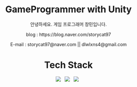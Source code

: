 <h1 align="center" >GameProgrammer with Unity</h1>
<p align="center">안녕하세요. 게임 프로그래머 창민입니다.
<p align="center">blog : https://blog.naver.com/storycat97
<p align="center">E-mail : storycat97@naver.com || dlwlxns4@gmail.com

 
<p align="center"><h1 align="center">Tech Stack</h1> </p>
<p align="center">
<img src="https://img.shields.io/badge/Unity-E34F26?style=flat-square&logo=unity&logoColor=white"/></a> &nbsp
<img src="https://img.shields.io/badge/CSharp-F7DF1E?style=flat-square&logo=csharp&logoColor=white"/></a> &nbsp 
<img src="https://img.shields.io/badge/C++-4479A1?style=flat-square&logo=c%2B%2B&logoColor=white"/></a> &nbsp 
<br>


<!--
**dlwlxns4/dlwlxns4** is a ✨ _special_ ✨ repository because its `README.md` (this file) appears on your GitHub profile.

Here are some ideas to get you started:

- 🔭 I’m currently working on ...
- 🌱 I’m currently learning ...
- 👯 I’m looking to collaborate on ...
- 🤔 I’m looking for help with ...
- 💬 Ask me about ...
- 📫 How to reach me: ...
- 😄 Pronouns: ...
- ⚡ Fun fact: ...
-->

